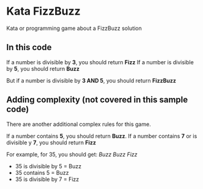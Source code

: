 # Kata FizzBuzz
Kata or programming game about a FizzBuzz solution

## In this code

If a number is divisible by **3**, you should return **Fizz**
If a number is divisible by **5**, you should return **Buzz**

But if a number is divisible by **3 AND 5**, you should return **FizzBuzz**

## Adding complexity (not covered in this sample code)

There are another additional complex rules for this game.

If a number contains **5**, you should return **Buzz**.
If a number contains **7** or is divisible y **7**, you should return **Fizz**

For example, for 35, you should get: *Buzz Buzz Fizz*
- 35 is divisible by 5 = Buzz
- 35 contains 5 = Buzz
- 35 is divisible by 7 = Fizz
